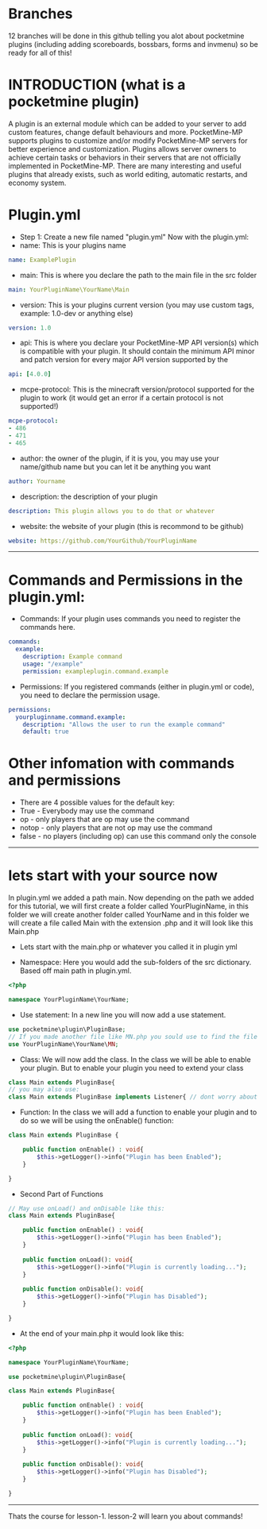 # Branches
12 branches will be done in this github
telling you alot about pocketmine plugins
(including adding scoreboards, bossbars, forms and invmenu)
so be ready for all of this!
# INTRODUCTION (what is a pocketmine plugin)
A plugin is an external module which can be added to your server to add custom features, change default behaviours and more. PocketMine-MP supports plugins to customize and/or modify PocketMine-MP servers for better experience and customization. Plugins allows server owners to achieve certain tasks or behaviors in their servers that are not officially implemented in PocketMine-MP. There are many interesting and useful plugins that already exists, such as world editing, automatic restarts, and economy system.
# Plugin.yml
- Step 1: Create a new file named "plugin.yml"
Now with the plugin.yml:
- name: This is your plugins name
```yml
name: ExamplePlugin
```
- main: This is where you declare the path to the main file in the src folder
```yml
main: YourPluginName\YourName\Main
```
- version: This is your plugins current version (you may use custom tags, example: 1.0-dev or anything else)
```yml
version: 1.0
```
- api: This is where you declare your PocketMine-MP API version(s) which is compatible with your plugin.
It should contain the minimum API minor and patch version for every major API version supported by the
```yml
api: [4.0.0]
```
- mcpe-protocol: This is the minecraft version/protocol supported for the plugin to work (it would get an error if a certain protocol is not supported!)
```yml
mcpe-protocol:
- 486
- 471
- 465
```
- author: the owner of the plugin, if it is you, you may use your name/github name but you can let it be anything you want
```yml
author: Yourname
```
- description: the description of your plugin
```yml
description: This plugin allows you to do that or whatever
```
- website: the website of your plugin (this is recommond to be github)
```yml
website: https://github.com/YourGithub/YourPluginName
```
---------
# Commands and Permissions in the plugin.yml:
- Commands: If your plugin uses commands you need to register the commands here.
```yml
commands:
  example:
    description: Example command
    usage: "/example"
    permission: exampleplugin.command.example
```
- Permissions: If you registered commands (either in plugin.yml or code), you need to declare the permission usage.
```yml
permissions:
  yourpluginname.command.example:
    description: "Allows the user to run the example command"
    default: true
```
# Other infomation with commands and permissions
- There are 4 possible values for the default key:
- True - Everybody may use the command
- op - only players that are op may use the command
- notop - only players that are not op may use the command
- false - no players (including op) can use this command only the console
-----------
# lets start with your source now
In plugin.yml we added a path main. Now depending on the path we added for this tutorial, we will first create a folder called YourPluginName, in this folder we will create another folder called YourName and in this folder we will create a file called Main with the extension .php and it will look like this Main.php

- Lets start with the main.php or whatever you called it in plugin yml

- Namespace: Here you would add the sub-folders of the src dictionary. Based off main path in plugin.yml.
```php
<?php

namespace YourPluginName\YourName;
```
- Use statement: In a new line you will now add a use statement.
```php
use pocketmine\plugin\PluginBase;
// If you made another file like MN.php you sould use to find the file like:
use YourPluginName\YourName\MN;
```
- Class: We will now add the class. In the class we will be able to enable your plugin. But to enable your plugin you need to extend your class
```php
class Main extends PluginBase{
// you may also use:
class Main extends PluginBase implements Listener{ // dont worry about this we will learn it soon in this course
```
- Function: In the class we will add a function to enable your plugin and to do so we will be using the onEnable() function:
```php
class Main extends PluginBase { 

    public function onEnable() : void{  
        $this->getLogger()->info("Plugin has been Enabled");
    }

}
```
- Second Part of Functions
```php
// May use onLoad() and onDisable like this:
class Main extends PluginBase{

    public function onEnable() : void{  
        $this->getLogger()->info("Plugin has been Enabled");
    }
    
    public function onLoad(): void{
        $this->getLogger()->info("Plugin is currently loading...");
    }
    
    public function onDisable(): void{
        $this->getLogger()->info("Plugin has Disabled");
    }

}
```
- At the end of your main.php it would look like this:
```php
<?php

namespace YourPluginName\YourName;

use pocketmine\plugin\PluginBase{

class Main extends PluginBase{

    public function onEnable() : void{  
        $this->getLogger()->info("Plugin has been Enabled");
    }
    
    public function onLoad(): void{
        $this->getLogger()->info("Plugin is currently loading...");
    }
    
    public function onDisable(): void{
        $this->getLogger()->info("Plugin has Disabled");
    }

}
```
----------
Thats the course for lesson-1.
lesson-2 will learn you about commands!
